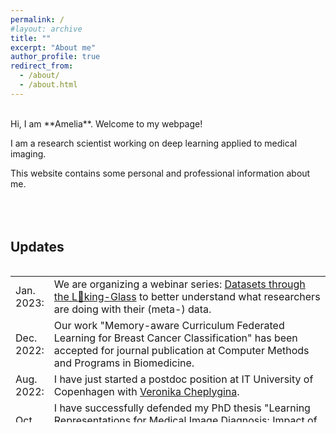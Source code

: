 ```yaml
---
permalink: /
#layout: archive
title: ""
excerpt: "About me"
author_profile: true
redirect_from: 
  - /about/
  - /about.html
---
```

<br />
Hi, I am **Amelia**. Welcome to my webpage!

I am a research scientist working on deep learning applied to medical imaging.

This website contains some personal and professional information about me.
<br />
<br />
<br />
<br />

## Updates
<style>
table, tr, td {
    border: none;
}
</style>
<div style="height:250px;overflow:auto;border:0px;border-collapse: collapse;" >
<table  border="none" style="border:0px;border-collapse: collapse;" rules="none" >
<colgroup>
       <col span="1" style="width: 12%;">
       <col span="1" style="width: 88%;">
</colgroup>
<tr><td> Jan. 2023: </td> <td> We are organizing a webinar series: <a href="https://purrlab.github.io/webinar/">Datasets through the L👀king-Glass</a> to better understand what researchers are doing with their (meta-) data.
</td></tr> 
<tr><td> Dec. 2022: </td> <td> Our work "Memory-aware Curriculum Federated Learning for Breast Cancer Classification" has been accepted for journal publication at Computer Methods and Programs in Biomedicine.
</td></tr> 
<tr><td> Aug. 2022: </td> <td> I have just started a postdoc position at IT University of Copenhagen with <a href="https://veronikach.com/">Veronika Cheplygina</a>.
</td></tr> 
<tr><td> Oct. 2021: </td> <td> I have successfully defended my PhD thesis "Learning Representations for Medical Image Diagnosis: Impact of Curriculum Training and Architectural Design". Thrilled to have been awarded with the mention "Cum Laude".
</td></tr> 
<tr><td> Oct. 2021: </td> <td> Our work "Curriculum Learning for Improved Femur Fracture Classification: Scheduling Data with Prior Knowledge and Uncertainty" has been accepted for journal publication at Medical Image Analysis.
</td></tr> 
</table>
